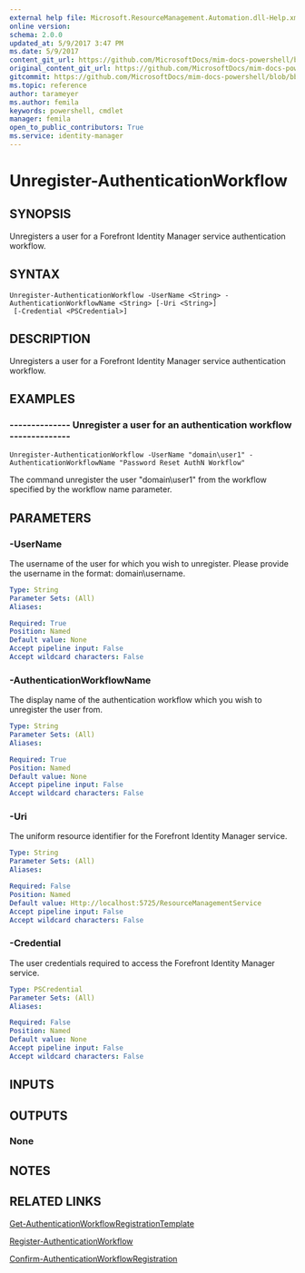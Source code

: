 ```yaml
---
external help file: Microsoft.ResourceManagement.Automation.dll-Help.xml
online version: 
schema: 2.0.0
updated_at: 5/9/2017 3:47 PM
ms.date: 5/9/2017
content_git_url: https://github.com/MicrosoftDocs/mim-docs-powershell/blob/live/mim-cmdlets/FIMAutomation/vlatest/Unregister-AuthenticationWorkflow.md
original_content_git_url: https://github.com/MicrosoftDocs/mim-docs-powershell/blob/live/mim-cmdlets/FIMAutomation/vlatest/Unregister-AuthenticationWorkflow.md
gitcommit: https://github.com/MicrosoftDocs/mim-docs-powershell/blob/bba03e1e0b7bea04619c48b98278723b1a8fc13d/mim-cmdlets/FIMAutomation/vlatest/Unregister-AuthenticationWorkflow.md
ms.topic: reference
author: tarameyer
ms.author: femila
keywords: powershell, cmdlet
manager: femila
open_to_public_contributors: True
ms.service: identity-manager
---
```


# Unregister-AuthenticationWorkflow

## SYNOPSIS
Unregisters a user for a Forefront Identity Manager service authentication workflow.

## SYNTAX

```
Unregister-AuthenticationWorkflow -UserName <String> -AuthenticationWorkflowName <String> [-Uri <String>]
 [-Credential <PSCredential>]
```

## DESCRIPTION
Unregisters a user for a Forefront Identity Manager service authentication workflow.

## EXAMPLES

### --------------  Unregister a user for an authentication workflow --------------
```
Unregister-AuthenticationWorkflow -UserName "domain\user1" -AuthenticationWorkflowName "Password Reset AuthN Workflow"
```

The command unregister the user "domain\user1" from the workflow specified by the workflow name parameter.

## PARAMETERS

### -UserName
The username of the user for which you wish to unregister. 
Please provide the username in the format: domain\username.

```yaml
Type: String
Parameter Sets: (All)
Aliases: 

Required: True
Position: Named
Default value: None
Accept pipeline input: False
Accept wildcard characters: False
```

### -AuthenticationWorkflowName
The display name of the authentication workflow which you wish to unregister the user from.

```yaml
Type: String
Parameter Sets: (All)
Aliases: 

Required: True
Position: Named
Default value: None
Accept pipeline input: False
Accept wildcard characters: False
```

### -Uri
The uniform resource identifier for the Forefront Identity Manager service.

```yaml
Type: String
Parameter Sets: (All)
Aliases: 

Required: False
Position: Named
Default value: Http://localhost:5725/ResourceManagementService
Accept pipeline input: False
Accept wildcard characters: False
```

### -Credential
The user credentials required to access the Forefront Identity Manager service.

```yaml
Type: PSCredential
Parameter Sets: (All)
Aliases: 

Required: False
Position: Named
Default value: None
Accept pipeline input: False
Accept wildcard characters: False
```

## INPUTS

## OUTPUTS

### None

## NOTES

## RELATED LINKS

[Get-AuthenticationWorkflowRegistrationTemplate]()

[Register-AuthenticationWorkflow]()

[Confirm-AuthenticationWorkflowRegistration]()

